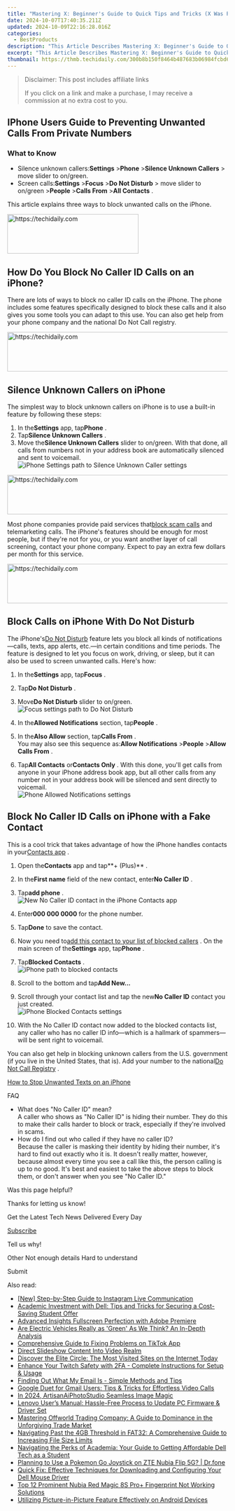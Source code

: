 ```yaml
---
title: "Mastering X: Beginner's Guide to Quick Tips and Tricks (X Was Previously Known as Twitter)"
date: 2024-10-07T17:40:35.211Z
updated: 2024-10-09T22:16:28.016Z
categories:
  - BestProducts
description: "This Article Describes Mastering X: Beginner's Guide to Quick Tips and Tricks (X Was Previously Known as Twitter)"
excerpt: "This Article Describes Mastering X: Beginner's Guide to Quick Tips and Tricks (X Was Previously Known as Twitter)"
thumbnail: https://thmb.techidaily.com/300b8b150f8464b487683b06984fcbd6662b4fb116965638afb915b9861f6dbd.jpg
---
```


>  Disclaimer: This post includes affiliate links
>
>  If you click on a link and make a purchase, I may receive a commission at no extra cost to you.
>

## IPhone Users Guide to Preventing Unwanted Calls From Private Numbers
### What to Know

* Silence unknown callers:**Settings** \>**Phone** \>**Silence Unknown Callers** \> move slider to on/green.
* Screen calls:**Settings** \>**Focus** \>**Do Not Disturb** \> move slider to on/green >**People** \>**Calls From** \>**All Contacts** .

 This article explains three ways to block unwanted calls on the iPhone.

<!-- affiliate ads begin -->
<a href="https://aligracehair.sjv.io/c/5597632/2036467/19272" target="_top" id="2036467">
  <img src="//a.impactradius-go.com/display-ad/19272-2036467" border="0" alt="https://techidaily.com" width="300" height="90"/>
</a>
<img height="0" width="0" src="https://aligracehair.sjv.io/i/5597632/2036467/19272" style="position:absolute;visibility:hidden;" border="0" />
<!-- affiliate ads end -->

## How Do You Block No Caller ID Calls on an iPhone?

 There are lots of ways to block no caller ID calls on the iPhone. The phone includes some features specifically designed to block these calls and it also gives you some tools you can adapt to this use. You can also get help from your phone company and the national Do Not Call registry.

<!-- affiliate ads begin -->
<a href="https://appsumo.8odi.net/c/5597632/2044586/7443" target="_top" id="2044586">
  <img src="//a.impactradius-go.com/display-ad/7443-2044586" border="0" alt="https://techidaily.com" width="728" height="90"/>
</a>
<img height="0" width="0" src="https://appsumo.8odi.net/i/5597632/2044586/7443" style="position:absolute;visibility:hidden;" border="0" />
<!-- affiliate ads end -->

## Silence Unknown Callers on iPhone

 The simplest way to block unknown callers on iPhone is to use a built-in feature by following these steps:

1. In the**Settings** app, tap**Phone** .
2. Tap**Silence Unknown Callers** .
3. Move the**Silence Unknown Callers** slider to on/green. With that done, all calls from numbers not in your address book are automatically silenced and sent to voicemail.  
![iPhone Settings path to Silence Unknown Caller settings](https://www.lifewire.com/thmb/pdW-A-KxUfvITenEhw5DpdkjIcA=/1500x0/filters:no_upscale():max_bytes(150000):strip_icc():format(webp)/A1-Block-No-Caller-ID-Calls-3d41c1429fdc442296f86808809445ad.jpg)

<!-- affiliate ads begin -->
<a href="https://appsumo.8odi.net/c/5597632/2043593/7443" target="_top" id="2043593">
  <img src="//a.impactradius-go.com/display-ad/7443-2043593" border="0" alt="https://techidaily.com" width="728" height="90"/>
</a>
<img height="0" width="0" src="https://appsumo.8odi.net/i/5597632/2043593/7443" style="position:absolute;visibility:hidden;" border="0" />
<!-- affiliate ads end -->

 Most phone companies provide paid services that[block scam calls](https://www.lifewire.com/block-scam-calls-on-iphone-5203199) and telemarketing calls. The iPhone's features should be enough for most people, but if they're not for you, or you want another layer of call screening, contact your phone company. Expect to pay an extra few dollars per month for this service.

<!-- affiliate ads begin -->
<a href="https://imp.i357552.net/c/5597632/1006793/11832" target="_top" id="1006793">
  <img src="//a.impactradius-go.com/display-ad/11832-1006793" border="0" alt="https://techidaily.com" width="728" height="90"/>
</a>
<img height="0" width="0" src="https://imp.i357552.net/i/5597632/1006793/11832" style="position:absolute;visibility:hidden;" border="0" />
<!-- affiliate ads end -->

## Block Calls on iPhone With Do Not Disturb

 The iPhone's[Do Not Disturb](https://www.lifewire.com/use-do-not-disturb-on-iphone-apple-watch-2000547) feature lets you block all kinds of notifications—calls, texts, app alerts, etc.—in certain conditions and time periods. The feature is designed to let you focus on work, driving, or sleep, but it can also be used to screen unwanted calls. Here's how:

1. In the**Settings** app, tap**Focus** .
2. Tap**Do Not Disturb** .
3. Move**Do Not Disturb** slider to on/green.  
![Focus settings path to Do Not Disturb](https://www.lifewire.com/thmb/A878RVRtoJxDb4s7EBOf38RZcII=/1500x0/filters:no_upscale():max_bytes(150000):strip_icc():format(webp)/B1-Block-No-Caller-ID-Calls-2e1354d0dbd14494ba49d4a8e5f4b9aa.jpg)
4. In the**Allowed Notifications** section, tap**People** .

5. In the**Also Allow** section, tap**Calls From** .  
 You may also see this sequence as:**Allow Notifications** \>**People** \>**Allow Calls From** .
6. Tap**All Contacts** or**Contacts Only** . With this done, you'll get calls from anyone in your iPhone address book app, but all other calls from any number not in your address book will be silenced and sent directly to voicemail.  
![Phone Allowed Notifications settings ](https://www.lifewire.com/thmb/MF_6-ygs0kbDXfviYsmvoGHZISs=/1500x0/filters:no_upscale():max_bytes(150000):strip_icc():format(webp)/B2-Block-No-Caller-ID-Calls-fefc0be0effd4178864279a2b72354d3.jpg)

## Block No Caller ID Calls on iPhone with a Fake Contact

 This is a cool trick that takes advantage of how the iPhone handles contacts in your[Contacts app](https://www.lifewire.com/manage-contacts-iphone-address-book-2000570) .

1. Open the**Contacts** app and tap**\+ (Plus)** .
2. In the**First name** field of the new contact, enter**No Caller ID** .
3. Tap**add phone** .  
![New No Caller ID contact in the iPhone Contacts app ](https://www.lifewire.com/thmb/maPgCKfF0twUrIH4ylFQZiQJdDE=/1500x0/filters:no_upscale():max_bytes(150000):strip_icc():format(webp)/C1-Block-No-Caller-ID-Calls-b485ee246ee8474ea4b67a91f6238679.jpg)
4. Enter**000 000 0000** for the phone number.

5. Tap**Done** to save the contact.
6. Now you need to[add this contact to your list of blocked callers](https://www.lifewire.com/block-calls-texts-iphone-1999201) . On the main screen of the**Settings** app, tap**Phone** .
7. Tap**Blocked Contacts** .  
![iPhone path to blocked contacts](https://www.lifewire.com/thmb/oM5j1lttZ-muGaq-IxJc9fwZ7VM=/1500x0/filters:no_upscale():max_bytes(150000):strip_icc():format(webp)/C2-Block-No-Caller-ID-Calls-ad6951ceb1e74078bdde468d73cebbf9.jpg)
8. Scroll to the bottom and tap**Add New...**
9. Scroll through your contact list and tap the new**No Caller ID** contact you just created.  
![iPhone Blocked Contacts settings](https://www.lifewire.com/thmb/ZcE9oZjWSyX7Hkbaz7fMhP9cS-Y=/1500x0/filters:no_upscale():max_bytes(150000):strip_icc():format(webp)/C3-Block-No-Caller-ID-Calls-72d776e97d284d39a8e7164bc3cec9f9.jpg)
10. With the No Caller ID contact now added to the blocked contacts list, any caller who has no caller ID info—which is a hallmark of spammers—will be sent right to voicemail.

 You can also get help in blocking unknown callers from the U.S. government (if you live in the United States, that is). Add your number to the national[Do Not Call Registry](https://www.donotcall.gov) .

[How to Stop Unwanted Texts on an iPhone](https://www.lifewire.com/stop-texts-on-iphone-8655680)

 FAQ

* What does "No Caller ID" mean?  
 A caller who shows as "No Caller ID" is hiding their number. They do this to make their calls harder to block or track, especially if they're involved in scams.
* How do I find out who called if they have no caller ID?  
 Because the caller is masking their identity by hiding their number, it's hard to find out exactly who it is. It doesn't really matter, however, because almost every time you see a call like this, the person calling is up to no good. It's best and easiest to take the above steps to block them, or don't answer when you see "No Caller ID."

Was this page helpful?

Thanks for letting us know!

 Get the Latest Tech News Delivered Every Day

[Subscribe](https://www.lifewire.com/#)

Tell us why!

 Other  Not enough details  Hard to understand

 Submit

<ins class="adsbygoogle"
     style="display:block"
     data-ad-format="autorelaxed"
     data-ad-client="ca-pub-7571918770474297"
     data-ad-slot="1223367746"></ins>

<ins class="adsbygoogle"
     style="display:block"
     data-ad-client="ca-pub-7571918770474297"
     data-ad-slot="8358498916"
     data-ad-format="auto"
     data-full-width-responsive="true"></ins>

<span class="atpl-alsoreadstyle">Also read:</span>
<div><ul>
<li><a href="https://instagram-videos.techidaily.com/new-step-by-step-guide-to-instagram-live-communication/"><u>[New] Step-by-Step Guide to Instagram Live Communication</u></a></li>
<li><a href="https://techtrends.techidaily.com/academic-investment-with-dell-tips-and-tricks-for-securing-a-cost-saving-student-offer/"><u>Academic Investment with Dell: Tips and Tricks for Securing a Cost-Saving Student Offer</u></a></li>
<li><a href="https://extra-hints.techidaily.com/advanced-insights-fullscreen-perfection-with-adobe-premiere/"><u>Advanced Insights Fullscreen Perfection with Adobe Premiere</u></a></li>
<li><a href="https://techtrends.techidaily.com/are-electric-vehicles-really-as-green-as-we-think-an-in-depth-analysis/"><u>Are Electric Vehicles Really as 'Green' As We Think? An In-Depth Analysis</u></a></li>
<li><a href="https://techtrends.techidaily.com/comprehensive-guide-to-fixing-problems-on-tiktok-app/"><u>Comprehensive Guide to Fixing Problems on TikTok App</u></a></li>
<li><a href="https://screen-video-capture.techidaily.com/direct-slideshow-content-into-video-realm/"><u>Direct Slideshow Content Into Video Realm</u></a></li>
<li><a href="https://techtrends.techidaily.com/discover-the-elite-circle-the-most-visited-sites-on-the-internet-today/"><u>Discover the Elite Circle: The Most Visited Sites on the Internet Today</u></a></li>
<li><a href="https://techtrends.techidaily.com/enhance-your-twitch-safety-with-2fa-complete-instructions-for-setup-and-usage/"><u>Enhance Your Twitch Safety with 2FA - Complete Instructions for Setup & Usage</u></a></li>
<li><a href="https://techtrends.techidaily.com/finding-out-what-my-email-is-simple-methods-and-tips/"><u>Finding Out What My Email Is - Simple Methods and Tips</u></a></li>
<li><a href="https://techtrends.techidaily.com/google-duet-for-gmail-users-tips-and-tricks-for-effortless-video-calls/"><u>Google Duet for Gmail Users: Tips & Tricks for Effortless Video Calls</u></a></li>
<li><a href="https://extra-hints.techidaily.com/in-2024-artisanaiphotostudio-seamless-image-magic/"><u>In 2024, ArtisanAiPhotoStudio Seamless Image Magic</u></a></li>
<li><a href="https://win-dash.techidaily.com/lenovo-users-manual-hassle-free-process-to-update-pc-firmware-and-driver-set/"><u>Lenovo User’s Manual: Hassle-Free Process to Update PC Firmware & Driver Set</u></a></li>
<li><a href="https://buynow-reviews.techidaily.com/mastering-offworld-trading-company-a-guide-to-dominance-in-the-unforgiving-trade-market/"><u>Mastering Offworld Trading Company: A Guide to Dominance in the Unforgiving Trade Market</u></a></li>
<li><a href="https://discover-community.techidaily.com/navigating-past-the-4gb-threshold-in-fat32-a-comprehensive-guide-to-increasing-file-size-limits/"><u>Navigating Past the 4GB Threshold in FAT32: A Comprehensive Guide to Increasing File Size Limits</u></a></li>
<li><a href="https://techtrends.techidaily.com/navigating-the-perks-of-academia-your-guide-to-getting-affordable-dell-tech-as-a-student/"><u>Navigating the Perks of Academia: Your Guide to Getting Affordable Dell Tech as a Student</u></a></li>
<li><a href="https://android-pokemon-go.techidaily.com/planning-to-use-a-pokemon-go-joystick-on-zte-nubia-flip-5g-drfone-by-drfone-virtual-android/"><u>Planning to Use a Pokemon Go Joystick on ZTE Nubia Flip 5G? | Dr.fone</u></a></li>
<li><a href="https://hardware-help.techidaily.com/quick-fix-effective-techniques-for-downloading-and-configuring-your-dell-mouse-driver/"><u>Quick Fix: Effective Techniques for Downloading and Configuring Your Dell Mouse Driver</u></a></li>
<li><a href="https://easy-unlock-android.techidaily.com/top-12-prominent-nubia-red-magic-8s-proplus-fingerprint-not-working-solutions-by-drfone-android/"><u>Top 12 Prominent Nubia Red Magic 8S Pro+ Fingerprint Not Working Solutions</u></a></li>
<li><a href="https://techtrends.techidaily.com/utilizing-picture-in-picture-feature-effectively-on-android-devices/"><u>Utilizing Picture-in-Picture Feature Effectively on Android Devices</u></a></li>
</ul></div>

